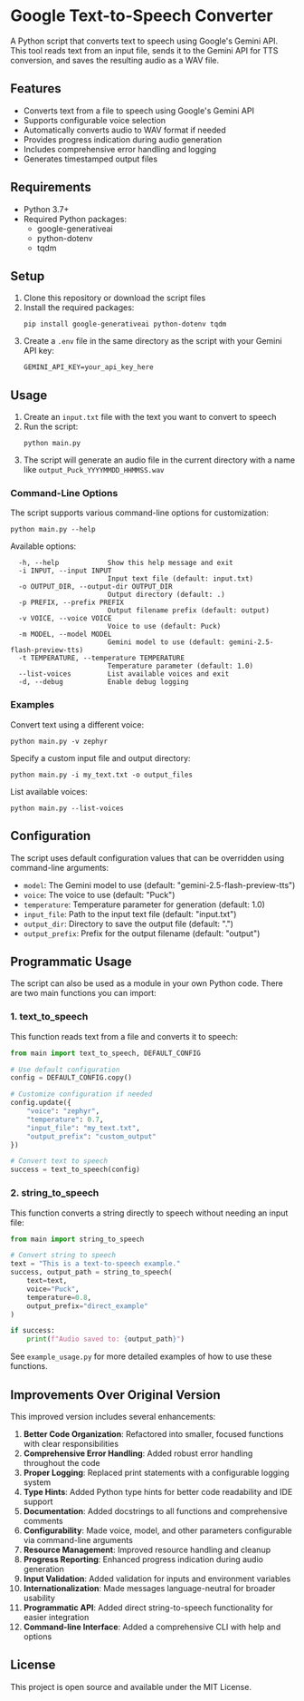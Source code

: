 # Google Text-to-Speech Converter

A Python script that converts text to speech using Google's Gemini API. This tool reads text from an input file, sends it to the Gemini API for TTS conversion, and saves the resulting audio as a WAV file.

## Features

- Converts text from a file to speech using Google's Gemini API
- Supports configurable voice selection
- Automatically converts audio to WAV format if needed
- Provides progress indication during audio generation
- Includes comprehensive error handling and logging
- Generates timestamped output files

## Requirements

- Python 3.7+
- Required Python packages:
  - google-generativeai
  - python-dotenv
  - tqdm

## Setup

1. Clone this repository or download the script files
2. Install the required packages:
   ```
   pip install google-generativeai python-dotenv tqdm
   ```
3. Create a `.env` file in the same directory as the script with your Gemini API key:
   ```
   GEMINI_API_KEY=your_api_key_here
   ```

## Usage

1. Create an `input.txt` file with the text you want to convert to speech
2. Run the script:
   ```
   python main.py
   ```
3. The script will generate an audio file in the current directory with a name like `output_Puck_YYYYMMDD_HHMMSS.wav`

### Command-Line Options

The script supports various command-line options for customization:

```
python main.py --help
```

Available options:

```
  -h, --help            Show this help message and exit
  -i INPUT, --input INPUT
                        Input text file (default: input.txt)
  -o OUTPUT_DIR, --output-dir OUTPUT_DIR
                        Output directory (default: .)
  -p PREFIX, --prefix PREFIX
                        Output filename prefix (default: output)
  -v VOICE, --voice VOICE
                        Voice to use (default: Puck)
  -m MODEL, --model MODEL
                        Gemini model to use (default: gemini-2.5-flash-preview-tts)
  -t TEMPERATURE, --temperature TEMPERATURE
                        Temperature parameter (default: 1.0)
  --list-voices         List available voices and exit
  -d, --debug           Enable debug logging
```

### Examples

Convert text using a different voice:
```
python main.py -v zephyr
```

Specify a custom input file and output directory:
```
python main.py -i my_text.txt -o output_files
```

List available voices:
```
python main.py --list-voices
```

## Configuration

The script uses default configuration values that can be overridden using command-line arguments:

- `model`: The Gemini model to use (default: "gemini-2.5-flash-preview-tts")
- `voice`: The voice to use (default: "Puck")
- `temperature`: Temperature parameter for generation (default: 1.0)
- `input_file`: Path to the input text file (default: "input.txt")
- `output_dir`: Directory to save the output file (default: ".")
- `output_prefix`: Prefix for the output filename (default: "output")

## Programmatic Usage

The script can also be used as a module in your own Python code. There are two main functions you can import:

### 1. text_to_speech

This function reads text from a file and converts it to speech:

```python
from main import text_to_speech, DEFAULT_CONFIG

# Use default configuration
config = DEFAULT_CONFIG.copy()

# Customize configuration if needed
config.update({
    "voice": "zephyr",
    "temperature": 0.7,
    "input_file": "my_text.txt",
    "output_prefix": "custom_output"
})

# Convert text to speech
success = text_to_speech(config)
```

### 2. string_to_speech

This function converts a string directly to speech without needing an input file:

```python
from main import string_to_speech

# Convert string to speech
text = "This is a text-to-speech example."
success, output_path = string_to_speech(
    text=text,
    voice="Puck",
    temperature=0.8,
    output_prefix="direct_example"
)

if success:
    print(f"Audio saved to: {output_path}")
```

See `example_usage.py` for more detailed examples of how to use these functions.

## Improvements Over Original Version

This improved version includes several enhancements:

1. **Better Code Organization**: Refactored into smaller, focused functions with clear responsibilities
2. **Comprehensive Error Handling**: Added robust error handling throughout the code
3. **Proper Logging**: Replaced print statements with a configurable logging system
4. **Type Hints**: Added Python type hints for better code readability and IDE support
5. **Documentation**: Added docstrings to all functions and comprehensive comments
6. **Configurability**: Made voice, model, and other parameters configurable via command-line arguments
7. **Resource Management**: Improved resource handling and cleanup
8. **Progress Reporting**: Enhanced progress indication during audio generation
9. **Input Validation**: Added validation for inputs and environment variables
10. **Internationalization**: Made messages language-neutral for broader usability
11. **Programmatic API**: Added direct string-to-speech functionality for easier integration
12. **Command-line Interface**: Added a comprehensive CLI with help and options

## License

This project is open source and available under the MIT License.
